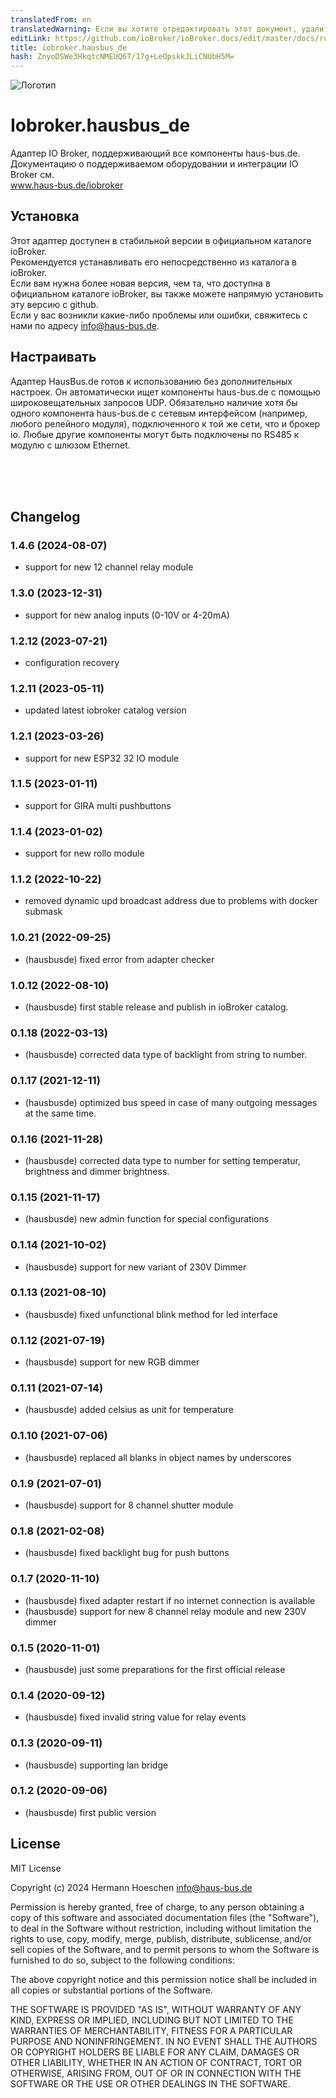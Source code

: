 ```yaml
---
translatedFrom: en
translatedWarning: Если вы хотите отредактировать этот документ, удалите поле «translationFrom», в противном случае этот документ будет снова автоматически переведен
editLink: https://github.com/ioBroker/ioBroker.docs/edit/master/docs/ru/adapterref/iobroker.hausbus_de/README.md
title: iobroker.hausbus_de
hash: ZnyoDSWe3HkqtcNMEUQ6T/17g+LeOpskkJLiCNUbH5M=
---
```

![Логотип](../../../en/adapterref/iobroker.hausbus_de/admin/hausbusde.png)

# Iobroker.hausbus_de
Адаптер IO Broker, поддерживающий все компоненты haus-bus.de.<br> Документацию о поддерживаемом оборудовании и интеграции IO Broker см.<br> www.haus-bus.de/iobroker

## Установка<a name="installation"></a>
Этот адаптер доступен в стабильной версии в официальном каталоге ioBroker.<br> Рекомендуется устанавливать его непосредственно из каталога в ioBroker.<br> Если вам нужна более новая версия, чем та, что доступна в официальном каталоге ioBroker, вы также можете напрямую установить эту версию с github.<br> Если у вас возникли какие-либо проблемы или ошибки, свяжитесь с нами по адресу info@haus-bus.de.<br>

## Настраивать
Адаптер HausBus.de готов к использованию без дополнительных настроек. Он автоматически ищет компоненты haus-bus.de с помощью широковещательных запросов UDP. Обязательно наличие хотя бы одного компонента haus-bus.de с сетевым интерфейсом (например, любого релейного модуля), подключенного к той же сети, что и брокер io. Любые другие компоненты могут быть подключены по RS485 к модулю с шлюзом Ethernet.

<br> <br> <br>

## Changelog
### 1.4.6 (2024-08-07)
* support for new 12 channel relay module

### 1.3.0 (2023-12-31) 
* support for new analog inputs (0-10V or 4-20mA)

### 1.2.12 (2023-07-21) 
* configuration recovery

### 1.2.11 (2023-05-11) 
* updated latest iobroker catalog version

### 1.2.1 (2023-03-26)
* support for new ESP32 32 IO module

### 1.1.5 (2023-01-11)
* support for GIRA multi pushbuttons

### 1.1.4 (2023-01-02)
* support for new rollo module

### 1.1.2 (2022-10-22)
* removed dynamic upd broadcast address due to problems with docker submask

### 1.0.21 (2022-09-25)
* (hausbusde) fixed error from adapter checker

### 1.0.12 (2022-08-10)
* (hausbusde) first stable release and publish in ioBroker catalog.

### 0.1.18 (2022-03-13) 
* (hausbusde) corrected data type of backlight from string to number.

### 0.1.17 (2021-12-11) 
* (hausbusde) optimized bus speed in case of many outgoing messages at the same time.

### 0.1.16 (2021-11-28) 
* (hausbusde) corrected data type to number for setting temperatur, brightness and dimmer brightness.

### 0.1.15 (2021-11-17) 
* (hausbusde) new admin function for special configurations

### 0.1.14 (2021-10-02) 
* (hausbusde) support for new variant of 230V Dimmer

### 0.1.13 (2021-08-10) 
* (hausbusde) fixed unfunctional blink method for led interface

### 0.1.12 (2021-07-19) 
* (hausbusde) support for new RGB dimmer

### 0.1.11 (2021-07-14)
* (hausbusde) added celsius as unit for temperature

### 0.1.10 (2021-07-06)
* (hausbusde) replaced all blanks in object names by underscores

### 0.1.9 (2021-07-01)
* (hausbusde) support for 8 channel shutter module

### 0.1.8 (2021-02-08)
* (hausbusde) fixed backlight bug for push buttons

### 0.1.7 (2020-11-10)
* (hausbusde) fixed adapter restart if no internet connection is available
* (hausbusde) support for new 8 channel relay module and new 230V dimmer

### 0.1.5 (2020-11-01)
* (hausbusde) just some preparations for the first official release

### 0.1.4 (2020-09-12)
* (hausbusde) fixed invalid string value for relay events

### 0.1.3 (2020-09-11)
* (hausbusde) supporting lan bridge

### 0.1.2 (2020-09-06)
* (hausbusde) first public version

## License
MIT License

Copyright (c) 2024 Hermann Hoeschen <info@haus-bus.de>

Permission is hereby granted, free of charge, to any person obtaining a copy
of this software and associated documentation files (the "Software"), to deal
in the Software without restriction, including without limitation the rights
to use, copy, modify, merge, publish, distribute, sublicense, and/or sell
copies of the Software, and to permit persons to whom the Software is
furnished to do so, subject to the following conditions:

The above copyright notice and this permission notice shall be included in all
copies or substantial portions of the Software.

THE SOFTWARE IS PROVIDED "AS IS", WITHOUT WARRANTY OF ANY KIND, EXPRESS OR
IMPLIED, INCLUDING BUT NOT LIMITED TO THE WARRANTIES OF MERCHANTABILITY,
FITNESS FOR A PARTICULAR PURPOSE AND NONINFRINGEMENT. IN NO EVENT SHALL THE
AUTHORS OR COPYRIGHT HOLDERS BE LIABLE FOR ANY CLAIM, DAMAGES OR OTHER
LIABILITY, WHETHER IN AN ACTION OF CONTRACT, TORT OR OTHERWISE, ARISING FROM,
OUT OF OR IN CONNECTION WITH THE SOFTWARE OR THE USE OR OTHER DEALINGS IN THE
SOFTWARE.
